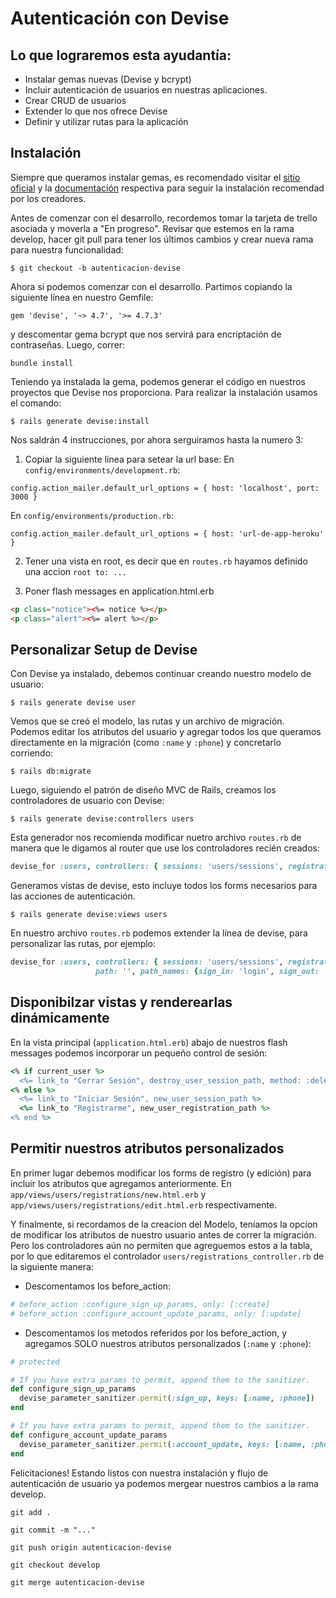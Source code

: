 # Autenticación con Devise

## Lo que lograremos esta ayudantía:

- Instalar gemas nuevas (Devise y bcrypt)
- Incluir autenticación de usuarios en nuestras aplicaciones.
- Crear CRUD de usuarios
- Extender lo que nos ofrece Devise
- Definir y utilizar rutas para la aplicación

## Instalación

Siempre que queramos instalar gemas, es recomendado visitar el [sitio oficial](https://rubygems.org/gems/devise) y la [documentación](https://github.com/heartcombo/devise#the-devise-wiki) respectiva para seguir la instalación recomendad por los creadores.

Antes de comenzar con el desarrollo, recordemos tomar la tarjeta de trello asociada y moverla a "En progreso".
Revisar que estemos en la rama develop, hacer git pull para tener los últimos cambios y crear nueva rama para nuestra funcionalidad:
```
$ git checkout -b autenticacion-devise
```

Ahora si podemos comenzar con el desarrollo. Partimos copiando la siguiente línea en nuestro Gemfile:
```
gem 'devise', '~> 4.7', '>= 4.7.3'
```
y descomentar gema bcrypt que nos servirá para encriptación de contraseñas. Luego, correr: 
```
bundle install
````

Teniendo ya instalada la gema, podemos generar el código en nuestros proyectos que Devise nos proporciona. Para realizar la instalación usamos el comando:
```
$ rails generate devise:install
```
 Nos saldrán 4 instrucciones, por ahora serguiramos hasta la numero 3:

1. Copiar la siguiente línea para setear la url base:
En `config/environments/development.rb`:
```
config.action_mailer.default_url_options = { host: 'localhost', port: 3000 }
```
En `config/environments/production.rb`:
```
config.action_mailer.default_url_options = { host: 'url-de-app-heroku' }
```

2. Tener una vista en root, es decir que en `routes.rb` hayamos definido una accion `root to: ...`

3. Poner flash messages en application.html.erb
```html
<p class="notice"><%= notice %></p>
<p class="alert"><%= alert %></p>
```

## Personalizar Setup de Devise

Con Devise ya instalado, debemos continuar creando nuestro modelo de usuario:
```
$ rails generate devise user
```

Vemos que se creó el modelo, las rutas y un archivo de migración. Podemos editar los atributos del usuario y agregar todos los que queramos directamente en la migración (como `:name` y `:phone`) y concretarlo corriendo:
```
$ rails db:migrate
```

Luego, siguiendo el patrón de diseño MVC de Rails, creamos los controladores de usuario con Devise:
```
$ rails generate devise:controllers users
```

Esta generador nos recomienda modificar nuetro archivo `routes.rb` de manera que le digamos al router que use los controladores recién creados: 
```ruby
devise_for :users, controllers: { sessions: 'users/sessions', registrations: 'users/registrations' }
```

Generamos vistas de devise, esto incluye todos los forms necesarios para las acciones de autenticación.
```
$ rails generate devise:views users
```

En nuestro archivo `routes.rb` podemos extender la línea de devise, para personalizar las rutas, por ejemplo:
```ruby
devise_for :users, controllers: { sessions: 'users/sessions', registrations: 'users/registrations' }, 
                   path: '', path_names: {sign_in: 'login', sign_out: 'logout', sign_up: 'register'}
```

## Disponibilzar vistas y renderearlas dinámicamente

En la vista principal (`application.html.erb`) abajo de nuestros flash messages podemos incorporar un pequeño control de sesión:
```ruby
<% if current_user %>
  <%= link_to "Cerrar Sesión", destroy_user_session_path, method: :delete %>
<% else %>
  <%= link_to "Iniciar Sesión", new_user_session_path %>
  <%= link_to "Registrarme", new_user_registration_path %>
<% end %>
```

## Permitir nuestros atributos personalizados

En primer lugar debemos modificar los forms de registro (y edición) para incluir los atributos que agregamos anteriormente. En `app/views/users/registrations/new.html.erb` y `app/views/users/registrations/edit.html.erb` respectivamente.

Y finalmente, si recordamos de la creacion del Modelo, teníamos la opcion de modificar los atributos de nuestro usuario antes de correr la migración. Pero los controladores aún no permiten que agreguemos estos a la tabla, por lo que editaremos el controlador `users/registrations_controller.rb` de la siguiente manera:
- Descomentamos los before_action:
```ruby
# before_action :configure_sign_up_params, only: [:create]
# before_action :configure_account_update_params, only: [:update]
```
- Descomentamos los metodos referidos por los before_action, y agregamos SOLO nuestros atributos personalizados (`:name` y `:phone`):
```ruby
# protected

# If you have extra params to permit, append them to the sanitizer.
def configure_sign_up_params
  devise_parameter_sanitizer.permit(:sign_up, keys: [:name, :phone])
end

# If you have extra params to permit, append them to the sanitizer.
def configure_account_update_params
  devise_parameter_sanitizer.permit(:account_update, keys: [:name, :phone])
end
```

Felicitaciones! Estando listos con nuestra instalación y flujo de autenticación de usuario ya podemos mergear nuestros cambios a la rama develop.
```
git add .
```
```
git commit -m "..."
```
```
git push origin autenticacion-devise
```
```
git checkout develop
```
```
git merge autenticacion-devise
```
